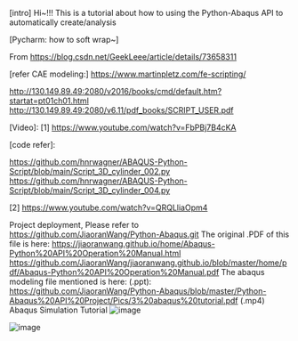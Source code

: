 [intro]
Hi~!!! This is a tutorial about how to using the Python-Abaqus API to automatically create/analysis

[Pycharm: how to soft wrap~]

From <https://blog.csdn.net/GeekLeee/article/details/73658311>

[refer CAE modeling:]
https://www.martinpletz.com/fe-scripting/

[Abaqus Handbook]:
http://130.149.89.49:2080/v2016/books/ker/default.html
http://130.149.89.49:2080/v2016/books/cmd/default.htm?startat=pt01ch01.html
http://130.149.89.49:2080/v6.11/pdf_books/SCRIPT_USER.pdf

[Video]:
[1] https://www.youtube.com/watch?v=FbPBj7B4cKA

[code refer]:

https://github.com/hnrwagner/ABAQUS-Python-Script/blob/main/Script_3D_cylinder_002.py
https://github.com/hnrwagner/ABAQUS-Python-Script/blob/main/Script_3D_cylinder_004.py

[2] https://www.youtube.com/watch?v=QRQLliaOpm4


Project deployment, Please refer to https://github.com/JiaoranWang/Python-Abaqus.git
The original .PDF of this file is here: https://jiaoranwang.github.io/home/Abaqus-Python%20API%20Operation%20Manual.html
https://github.com/JiaoranWang/jiaoranwang.github.io/blob/master/home/pdf/Abaqus-Python%20API%20Operation%20Manual.pdf
The abaqus modeling file mentioned is here: 
(.ppt): 
https://github.com/JiaoranWang/Python-Abaqus/blob/master/Python-Abaqus%20API%20Project/Pics/3%20abaqus%20tutorial.pdf
(.mp4)
Abaqus Simulation Tutorial
![image](https://user-images.githubusercontent.com/65510682/168812990-2ccdcb04-cf6b-4753-adf5-34ab10ef9c61.png)

![image](https://github.com/JiaoranWang/pythonProject/blob/master/Python-Abaqus%20API%20Project/Pics/Front_Page.jpg)
